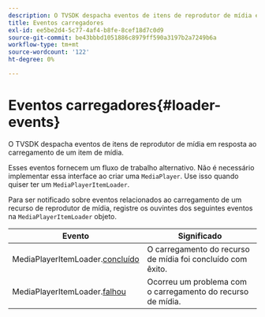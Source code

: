 ```yaml
---
description: O TVSDK despacha eventos de itens de reprodutor de mídia em resposta ao carregamento de um item de mídia.
title: Eventos carregadores
exl-id: ee5be2d4-5c77-4af4-b8fe-8cef18d7c0d9
source-git-commit: be43bbbd1051886c8979ff590a3197b2a7249b6a
workflow-type: tm+mt
source-wordcount: '122'
ht-degree: 0%

---
```


# Eventos carregadores{#loader-events}

O TVSDK despacha eventos de itens de reprodutor de mídia em resposta ao carregamento de um item de mídia.

Esses eventos fornecem um fluxo de trabalho alternativo. Não é necessário implementar essa interface ao criar uma `MediaPlayer`. Use isso quando quiser ter um `MediaPlayerItemLoader`.

Para ser notificado sobre eventos relacionados ao carregamento de um recurso de reprodutor de mídia, registre os ouvintes dos seguintes eventos na `MediaPlayerItemLoader` objeto.

| Evento | Significado |
|---|---|
| MediaPlayerItemLoader.[concluído](https://help.adobe.com/en_US/primetime/api/psdk/asdoc-dhls_1.4/com/adobe/mediacore/MediaPlayerItemLoader.html#event:completed) | O carregamento do recurso de mídia foi concluído com êxito. |
| MediaPlayerItemLoader.[falhou](https://help.adobe.com/en_US/primetime/api/psdk/asdoc-dhls_1.4/com/adobe/mediacore/MediaPlayerItemLoader.html#event:failed) | Ocorreu um problema com o carregamento do recurso de mídia. |
